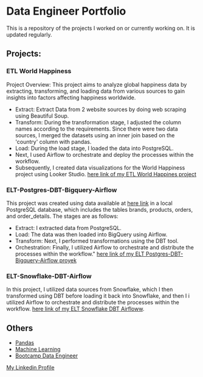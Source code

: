 # Data Engineer Portfolio
This is a repository of the projects I worked on or currently working on. It is updated regularly.

## Projects:

### ETL World Happiness
Project Overview: This project aims to analyze global happiness data by extracting, transforming, and loading data from various sources to gain insights into factors affecting happiness worldwide.
* Extract: Extract Data from 2 website sources by doing web scraping using Beautiful Soup.
* Transform: During the transformation stage, I adjusted the column names according to the requirements. Since there were two data sources, I merged the datasets using an inner join based on the 'country' column with pandas.
* Load: During the load stage, I loaded the data into PostgreSQL.
* Next, I used Airflow to orchestrate and deploy the processes within the workflow.
* Subsequently, I created data visualizations for the World Happiness project using Looker Studio.
[here link of my ETL World Happines project](https://github.com/farhanriyandi/ETL-World-Happiness)

### ELT-Postgres-DBT-Bigquery-Airflow
This project was created using data available at [here link](https://github.com/farhanriyandi/ELT-Postgres-DBT-Bigquery-Airflow/blob/main/data/init.sql) in a local PostgreSQL database, which includes the tables brands, products, orders, and order_details. The stages are as follows:
* Extract: I extracted data from PostgreSQL.
* Load: The data was then loaded into BigQuery using Airflow.
* Transform: Next, I performed transformations using the DBT tool.
* Orchestration: Finally, I utilized Airflow to orchestrate and distribute the processes within the workflow."
[here link of my ELT Postgres-DBT-Bigquery-Airflow proyek](ELT-Postgres-DBT-Bigquery-Airflow)

### ELT-Snowflake-DBT-Airflow
In this project, I utilized data sources from Snowflake, which I then transformed using DBT before loading it back into Snowflake, and then I i utilized Airflow to orchestrate and distribute the processes within the workflow.
[here link of my ELT Snowflake DBT Airfloww](https://github.com/farhanriyandi/ELT-Snowflake-DBT-Airflow).

## Others
* [Pandas](https://github.com/farhanriyandi/Pandas)
* [Machine Learning](https://github.com/farhanriyandi/Machine-Learning-Portfolio)
* [Bootcamp Data Engineer](https://github.com/orgs/ALTA-DE4-Farhan-Riyandi-22Juni2000/repositories)

[My Linkedin Profile](https://www.linkedin.com/in/farhan-riyandi-67b96b215/)


